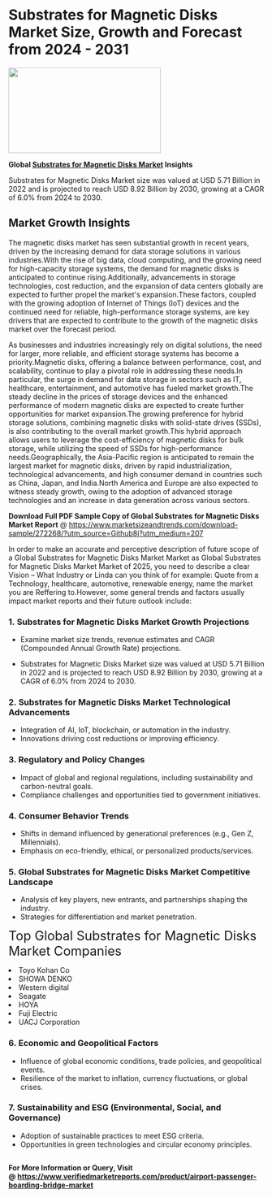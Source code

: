 <H1>Substrates for Magnetic Disks Market Size, Growth and Forecast from 2024 - 2031</H1><img class="aligncenter size-medium wp-image-584254" src="https://thirdeyenews.in/wp-content/uploads/2024/09/Global-Market-Research-300x168.jpeg" alt="" width="300" height="168" /><p><strong>Global&nbsp;<a href="https://www.marketsizeandtrends.com/download-sample/272268/?utm_source=Github8j?utm_medium=207">Substrates for Magnetic Disks Market</a> Insights</strong></p><p>Substrates for Magnetic Disks Market size was valued at USD 5.71 Billion in 2022 and is projected to reach USD 8.92 Billion by 2030, growing at a CAGR of 6.0% from 2024 to 2030.</p><p><h2>Market Growth Insights</h2> <p>The magnetic disks market has seen substantial growth in recent years, driven by the increasing demand for data storage solutions in various industries.With the rise of big data, cloud computing, and the growing need for high-capacity storage systems, the demand for magnetic disks is anticipated to continue rising.Additionally, advancements in storage technologies, cost reduction, and the expansion of data centers globally are expected to further propel the market's expansion.These factors, coupled with the growing adoption of Internet of Things (IoT) devices and the continued need for reliable, high-performance storage systems, are key drivers that are expected to contribute to the growth of the magnetic disks market over the forecast period.</p> <p>As businesses and industries increasingly rely on digital solutions, the need for larger, more reliable, and efficient storage systems has become a priority.Magnetic disks, offering a balance between performance, cost, and scalability, continue to play a pivotal role in addressing these needs.In particular, the surge in demand for data storage in sectors such as IT, healthcare, entertainment, and automotive has fueled market growth.The steady decline in the prices of storage devices and the enhanced performance of modern magnetic disks are expected to create further opportunities for market expansion.The growing preference for hybrid storage solutions, combining magnetic disks with solid-state drives (SSDs), is also contributing to the overall market growth.This hybrid approach allows users to leverage the cost-efficiency of magnetic disks for bulk storage, while utilizing the speed of SSDs for high-performance needs.Geographically, the Asia-Pacific region is anticipated to remain the largest market for magnetic disks, driven by rapid industrialization, technological advancements, and high consumer demand in countries such as China, Japan, and India.North America and Europe are also expected to witness steady growth, owing to the adoption of advanced storage technologies and an increase in data generation across various sectors.</p> <p><span class=""><strong>Download Full PDF Sample Copy of Global Substrates for Magnetic Disks Market Report</strong> @ <a href="https://www.marketsizeandtrends.com/download-sample/272268/?utm_source=Github8j?utm_medium=207" target="_blank">https://www.marketsizeandtrends.com/download-sample/272268/?utm_source=Github8j?utm_medium=207</a></span></p><p>In order to make an accurate and perceptive description of future scope of a Global&nbsp;Substrates for Magnetic Disks Market Market as Global&nbsp;Substrates for Magnetic Disks Market Market of 2025, you need to describe a clear Vision &ndash; What Industry or Linda can you think of for example: Quote from a Technology, healthcare, automotive, renewable energy, name the market you are Reffering to.However, some general trends and factors usually impact market reports and their future outlook include:</p><h3>1.&nbsp;<strong>Substrates for Magnetic Disks Market Growth Projections</strong></h3><ul><li>Examine market size trends, revenue estimates and CAGR (Compounded Annual Growth Rate) projections.</li><li><p>Substrates for Magnetic Disks Market size was valued at USD 5.71 Billion in 2022 and is projected to reach USD 8.92 Billion by 2030, growing at a CAGR of 6.0% from 2024 to 2030.</p></li></ul><h3>2.&nbsp;<strong>Substrates for Magnetic Disks Market Technological Advancements</strong></h3><ul><li>Integration of AI, IoT, blockchain, or automation in the industry.</li><li>Innovations driving cost reductions or improving efficiency.</li></ul><h3>3.&nbsp;<strong>Regulatory and Policy Changes</strong></h3><ul><li>Impact of global and regional regulations, including sustainability and carbon-neutral goals.</li><li>Compliance challenges and opportunities tied to government initiatives.</li></ul><h3>4.&nbsp;<strong>Consumer Behavior Trends</strong></h3><ul><li>Shifts in demand influenced by generational preferences (e.g., Gen Z, Millennials).</li><li>Emphasis on eco-friendly, ethical, or personalized products/services.</li></ul><h3>5.&nbsp;<strong>Global Substrates for Magnetic Disks Market Competitive Landscape</strong></h3><ul><li>Analysis of key players, new entrants, and partnerships shaping the industry.</li><li>Strategies for differentiation and market penetration.</li></ul><p data-pm-slice="1 1 []"><span style="color: inherit; font-family: inherit; font-size: 25px;">Top Global Substrates for Magnetic Disks Market Companies</span></p><div class="" data-test-id=""><p><li>Toyo Kohan Co</li><li> SHOWA DENKO</li><li> Western digital</li><li> Seagate</li><li> HOYA</li><li> Fuji Electric</li><li> UACJ Corporation</li></p></div><h3>6.&nbsp;<strong>Economic and Geopolitical Factors</strong></h3><ul><li>Influence of global economic conditions, trade policies, and geopolitical events.</li><li>Resilience of the market to inflation, currency fluctuations, or global crises.</li></ul><h3>7.&nbsp;<strong>Sustainability and ESG (Environmental, Social, and Governance)</strong></h3><ul><li>Adoption of sustainable practices to meet ESG criteria.</li><li>Opportunities in green technologies and circular economy principles.</li></ul><h2><strong style="font-size: 14px;">For More Information or Query, Visit @&nbsp;</strong><a style="background-color: #ffffff; font-size: 14px;" href="https://www.marketsizeandtrends.com/report/substrates-for-magnetic-disks-market/" target="_blank">https://www.verifiedmarketreports.com/product/airport-passenger-boarding-bridge-market</a></h2>
